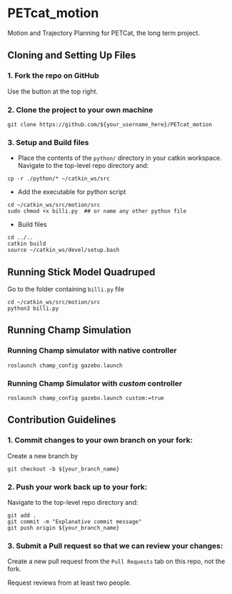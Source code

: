 # PETcat_motion
Motion and Trajectory Planning for PETCat, the long term project.

## Cloning and Setting Up Files

### 1. Fork the repo on GitHub

Use the button at the top right.

### 2. Clone the project to your own machine

``` 
git clone https://github.com/${your_username_here}/PETcat_motion
``` 

### 3. Setup and Build files
* Place the contents of the `python/` directory in your catkin workspace. Navigate to the top-level repo directory and:

```
cp -r ./python/* ~/catkin_ws/src
```

* Add the executable for python script
```
cd ~/catkin_ws/src/motion/src
sudo chmod +x billi.py  ## or name any other python file
```

* Build files

```
cd ../..
catkin build
source ~/catkin_ws/devel/setup.bash
```


## Running Stick Model Quadruped

Go to the folder containing `billi.py` file
```
cd ~/catkin_ws/src/motion/src
python3 billi.py
```

## Running Champ Simulation
### Running Champ simulator with native controller
```
roslaunch champ_config gazebo.launch
```

### Running Champ Simulator with _custom_ controller
```
roslaunch champ_config gazebo.launch custom:=true
```

## Contribution Guidelines

### 1. Commit changes to your own branch on your fork: 

Create a new branch by

```
git checkout -b ${your_branch_name}
```

### 2. Push your work back up to your fork: 

Navigate to the top-level repo directory and:
``` 
git add .
git commit -m "Explanative commit message"
git push origin ${your_branch_name} 
```
    
### 3. Submit a Pull request so that we can review your changes:

Create a new pull request from the `Pull Requests` tab on this repo, not the fork.

Request reviews from at least two people. 
  

